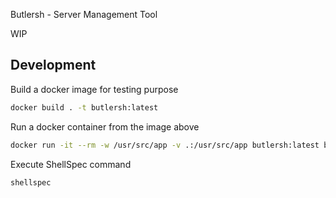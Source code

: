 Butlersh - Server Management Tool

WIP

## Development

Build a docker image for testing purpose 
```bash
docker build . -t butlersh:latest
```

Run a docker container from the image above

```bash
docker run -it --rm -w /usr/src/app -v .:/usr/src/app butlersh:latest bash
```

Execute ShellSpec command
```bash
shellspec
```
